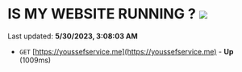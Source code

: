 # IS MY WEBSITE RUNNING ? [![](https://img.shields.io/static/v1?label=Sponsor&message=%E2%9D%A4&logo=GitHub&color=%23fe8e86)](https://github.com/sponsors/<username>)

Last updated: **5/30/2023, 3:08:03 AM**

- `GET` [https://youssefservice.me](https://youssefservice.me) - **Up** (1009ms)
